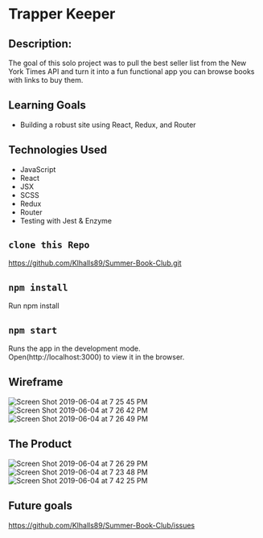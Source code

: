 # Trapper Keeper

## Description: 
The goal of this solo project was to pull the best seller list from the New York Times API and turn it into a fun functional app you can browse books with links to buy them.

## Learning Goals
* Building a robust site using React, Redux, and Router

## Technologies Used 

* JavaScript
* React
* JSX
* SCSS
* Redux
* Router
* Testing with Jest & Enzyme 

## `clone this Repo`
 https://github.com/Klhalls89/Summer-Book-Club.git

## `npm install`
Run npm install 

## `npm start`
Runs the app in the development mode.<br>
Open(http://localhost:3000) to view it in the browser.

## Wireframe
![Screen Shot 2019-06-04 at 7 25 45 PM](https://user-images.githubusercontent.com/41968928/58927777-30872a80-870d-11e9-8fc5-ba98c2125f54.png)
![Screen Shot 2019-06-04 at 7 26 42 PM](https://user-images.githubusercontent.com/41968928/58927835-6c21f480-870d-11e9-8f04-6a3a9439de4c.png)
![Screen Shot 2019-06-04 at 7 26 49 PM](https://user-images.githubusercontent.com/41968928/58927784-33821b00-870d-11e9-9fbe-531624d70cdb.png)

## The Product
![Screen Shot 2019-06-04 at 7 26 29 PM](https://user-images.githubusercontent.com/41968928/58927863-86f46900-870d-11e9-892e-ef374bc374cc.png)
![Screen Shot 2019-06-04 at 7 23 48 PM](https://user-images.githubusercontent.com/41968928/58927867-8956c300-870d-11e9-8cfa-4d4a47aab82c.png)
![Screen Shot 2019-06-04 at 7 42 25 PM](https://user-images.githubusercontent.com/41968928/58927872-8bb91d00-870d-11e9-9a67-99465e743df1.png)


## Future goals
https://github.com/Klhalls89/Summer-Book-Club/issues

